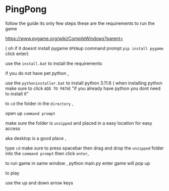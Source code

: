 # PingPong

follow the guide its only few steps these are the requirements to run the game

https://www.pygame.org/wiki/CompileWindows?parent=

( oh if it doesnt install pygame `OPEN`up command prompt 
   `pip install pygame` click enter)

use the `install.bat` to install the requirements

if you do not have pet python ,

use the `pythoninstaller.bat` to install python 3.11.6
 ( when installing python make sure to click `ADD TO PATH`)
  "if you already have python you dont need to install it"
 
to `cd` the folder in the `directory` , 

open up `command prompt` 

make sure the folder is `unzipped` and placed in a easy location for easy access

aka desktop is a good place , 

type `cd` make sure to press spacebar then drag and drop the `unzipped` folder into the `command prompt` then click `enter`, 

to run game in same window , python main.py enter game will pop up 

to play 

use the up and down arrow keys 
